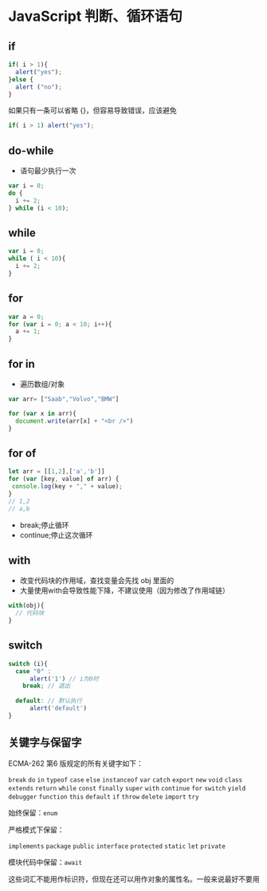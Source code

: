 # JavaScript 判断、循环语句

## if

```js
if( i > 1){
  alert("yes");
}else {
  alert ("no");
}
```

如果只有一条可以省略 {}，但容易导致错误，应该避免
```js
if( i > 1) alert("yes");
```

## do-while

- 语句最少执行一次

```js
var i = 0;
do {
  i += 2;
} while (i < 10);
```

## while

```js
var i = 0;
while ( i < 10){
  i += 2;
}
```

## for 

```js
var a = 0;
for (var i = 0; a < 10; i++){
  a += 1;
}
```

## for in

- 遍历数组/对象

```js
var arr= ["Saab","Volvo","BMW"]

for (var x in arr){
  document.write(arr[x] + "<br />")
}
```

## for of

```js
let arr = [[1,2],['a','b']]
for (var [key, value] of arr) {
 console.log(key + "," + value);
}
// 1,2
// a,b
```

- break;停止循环
- continue;停止这次循环

## with

- 改变代码块的作用域，查找变量会先找 obj 里面的
- 大量使用with会导致性能下降，不建议使用（因为修改了作用域链）

```js
with(obj){
  // 代码块
}
```

## switch 

```js
switch (i){
  case "0" :
	  alert('1') // i为0时
  	break; // 退出
    
  default: // 默认执行
	  alert('default') 
}
```

## 关键字与保留字

ECMA-262 第6 版规定的所有关键字如下：

`break` `do` `in` `typeof` `case` `else` `instanceof` `var` `catch` `export` `new` `void` `class` `extends` `return` `while` `const` `finally` `super` `with` `continue` `for` `switch` `yield` `debugger` `function` `this`
`default` `if` `throw` `delete` `import` `try`

始终保留：`enum`

严格模式下保留：

`implements` `package` `public` `interface` `protected` `static` `let` `private`

模块代码中保留：`await`

这些词汇不能用作标识符，但现在还可以用作对象的属性名。一般来说最好不要用
